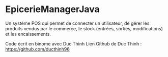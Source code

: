 # EpicerieManagerJava
Un système POS qui permet de connecter un utilisateur, de gérer les produits vendus par le commerce, le stock (entrées, sorties, modifications) et les encaissements.













Code écrit en binome avec Duc Thinh
Lien Github de Duc Thinh : https://github.com/ducthinh96
